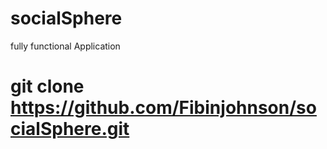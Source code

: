 # socialSphere
fully functional Application
# git clone https://github.com/Fibinjohnson/socialSphere.git



